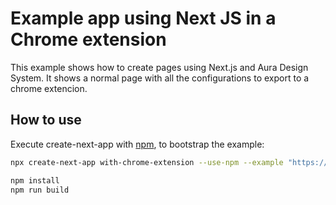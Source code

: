 # Example app using Next JS in a Chrome extension
This example shows how to create pages using Next.js and Aura Design System. It shows a normal page with all the configurations to export to a chrome extencion.


## How to use

Execute create-next-app with [npm](https://docs.npmjs.com/cli/init), to bootstrap the example:


```bash
npx create-next-app with-chrome-extension --use-npm --example "https://github.com/garitma/aura-design-system/tree/main/examples/with-chrome-extension"
```

```bash
npm install
npm run build
```